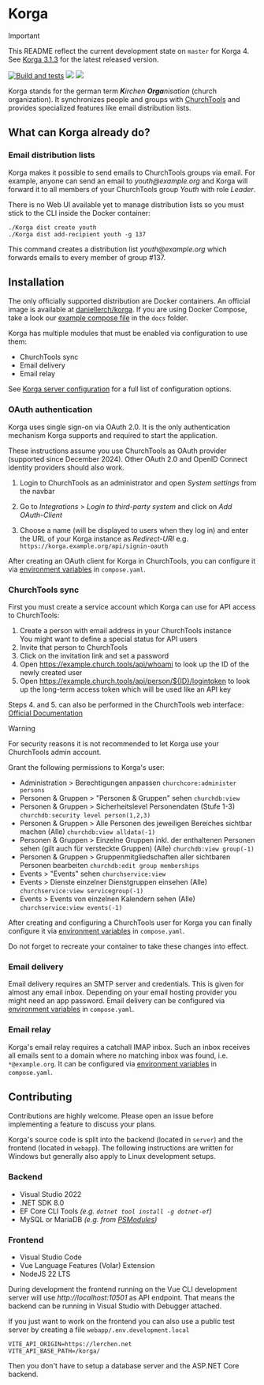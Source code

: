 # Korga

> [!IMPORTANT]
> This README reflect the current development state on `master` for Korga 4. See [Korga 3.1.3](https://github.com/daniel-lerch/korga/blob/v3.1.3/README.md) for the latest released version.

[![Build and tests](https://github.com/daniel-lerch/korga/actions/workflows/main.yml/badge.svg)](https://github.com/daniel-lerch/korga/actions/workflows/main.yml)
[![](https://img.shields.io/docker/pulls/daniellerch/korga.svg)](https://hub.docker.com/r/daniellerch/korga)
[![](https://img.shields.io/docker/image-size/daniellerch/korga/latest.svg)](https://hub.docker.com/r/daniellerch/korga)

Korga stands for the german term _**K**irchen **Orga**nisation_ (church organization).
It synchronizes people and groups with [ChurchTools](https://church.tools) and provides specialized features like email distribution lists.

## What can Korga already do?

### Email distribution lists

Korga makes it possible to send emails to ChurchTools groups via email.
For example, anyone can send an email to _youth@example.org_ and Korga will forward it to all members of your ChurchTools group _Youth_ with role _Leader_. 

There is no Web UI available yet to manage distribution lists so you must stick to the CLI inside the Docker container:

```
./Korga dist create youth
./Korga dist add-recipient youth -g 137
```

This command creates a distribution list _youth@example.org_ which forwards emails to every member of group #137.

## Installation

The only officially supported distribution are Docker containers. An official image is available at [daniellerch/korga](https://hub.docker.com/r/daniellerch/korga).
If you are using Docker Compose, take a look our [example compose file](docs/compose.yaml) in the `docs` folder.

Korga has multiple modules that must be enabled via configuration to use them:
- ChurchTools sync
- Email delivery
- Email relay

See [Korga server configuration](docs/configuration.md) for a full list of configuration options.

### OAuth authentication

Korga uses single sign-on via OAuth 2.0. It is the only authentication mechanism Korga supports and required to start the application.

These instructions assume you use ChurchTools as OAuth provider (supported since December 2024).
Other OAuth 2.0 and OpenID Connect identity providers should also work.

1. Login to ChurchTools as an administrator and open _System settings_ from the navbar

2. Go to _Integrations_ > _Login to third-party system_ and click on _Add OAuth-Client_

3. Choose a name (will be displayed to users when they log in) and enter the URL of your Korga instance as _Redirect-URI_ e.g. `https://korga.example.org/api/signin-oauth`

After creating an OAuth client for Korga in ChurchTools, you can configure it via [environment variables](docs/configuration.md#oauth) in `compose.yaml`.

### ChurchTools sync

First you must create a service account which Korga can use for API access to ChurchTools:

1. Create a person with email address in your ChurchTools instance  
   You might want to define a special status for API users
2. Invite that person to ChurchTools
3. Click on the invitation link and set a password
4. Open https://example.church.tools/api/whoami to look up the ID of the newly created user
5. Open https://example.church.tools/api/person/${ID}/logintoken to look up the long-term access token which will be used like an API key

Steps 4. and 5. can also be performed in the ChurchTools web interface: [Official Documentation](https://hilfe.church.tools/wiki/0/API%20Authentifizierung#logintoken)

> [!WARNING]
> For security reasons it is not recommended to let Korga use your ChurchTools admin account.

Grant the following permissions to Korga's user:

- Administration > Berechtigungen anpassen `churchcore:administer persons`
- Personen & Gruppen > "Personen & Gruppen" sehen `churchdb:view`
- Personen & Gruppen > Sicherheitslevel Personendaten (Stufe 1-3) `churchdb:security level person(1,2,3)`
- Personen & Gruppen > Alle Personen des jeweiligen Bereiches sichtbar machen (Alle) `churchdb:view alldata(-1)`
- Personen & Gruppen > Einzelne Gruppen inkl. der enthaltenen Personen sehen (gilt auch für versteckte Gruppen) (Alle) `churchdb:view group(-1)`
- Personen & Gruppen > Gruppenmitgliedschaften aller sichtbaren Personen bearbeiten `churchdb:edit group memberships`
- Events > "Events" sehen `churchservice:view`
- Events > Dienste einzelner Dienstgruppen einsehen (Alle) `churchservice:view servicegroup(-1)`
- Events > Events von einzelnen Kalendern sehen (Alle) `churchservice:view events(-1)`

After creating and configuring a ChurchTools user for Korga you can finally configure it via [environment variables](docs/configuration.md#churchtools) in `compose.yaml`.

Do not forget to recreate your container to take these changes into effect.

### Email delivery

Email delivery requires an SMTP server and credentials.
This is given for almost any email inbox.
Depending on your email hosting provider you might need an app password.
Email delivery can be configured via [environment variables](docs/configuration.md#email-delivery) in `compose.yaml`.

### Email relay

Korga's email relay requires a catchall IMAP inbox.
Such an inbox receives all emails sent to a domain where no matching inbox was found, i.e. `*@example.org`.
It can be configured via [environment variables](docs/configuration.md#email-relay) in `compose.yaml`.

## Contributing

Contributions are highly welcome. Please open an issue before implementing a feature to discuss your plans.

Korga's source code is split into the backend (located in `server`) and the frontend (located in `webapp`).
The following instructions are written for Windows but generally also apply to Linux development setups.

### Backend
- Visual Studio 2022
- .NET SDK 8.0
- EF Core CLI Tools _(e.g. `dotnet tool install -g dotnet-ef`)_
- MySQL or MariaDB _(e.g. from [PSModules](https://github.com/daniel-lerch/psmodules))_

### Frontend
- Visual Studio Code
- Vue Language Features (Volar) Extension
- NodeJS 22 LTS

During development the frontend running on the Vue CLI development server will use _http://localhost:10501_ as API endpoint.
That means the backend can be running in Visual Studio with Debugger attached.

If you just want to work on the frontend you can also use a public test server by creating a file `webapp/.env.development.local`
```env
VITE_API_ORIGIN=https://lerchen.net
VITE_API_BASE_PATH=/korga/
```
Then you don't have to setup a database server and the ASP.NET Core backend.
